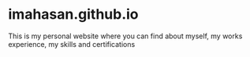 # imahasan.github.io
This is my personal website where you can find about myself, my works experience, my skills and certifications
